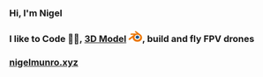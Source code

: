 ### Hi, I'm Nigel
### I like to Code 👨‍💻, [3D Model](https://www.artstation.com/nigelmunro) <img src="https://raw.githubusercontent.com/munro98/munro98/master/icons/Blender_logo_no_text.svg.png" width="25">, build and fly FPV drones
 
### [nigelmunro.xyz](https://nigelmunro.xyz/)
<!--
**munro98/munro98** is a ✨ _special_ ✨ repository because its `README.md` (this file) appears on your GitHub profile.

Here are some ideas to get you started: 

- 🔭 I’m currently working on ...
- 🌱 I’m currently learning ... 
- 👯 I’m looking to collaborate on ...
- 🤔 I’m looking for help with ...
- 💬 Ask me about ...
- 📫 How to reach me: ...
- 😄 Pronouns: ...
- ⚡ Fun fact: ...
-->
